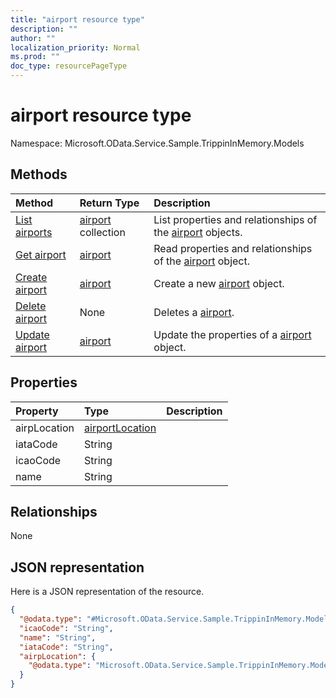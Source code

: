 ```yaml
---
title: "airport resource type"
description: ""
author: ""
localization_priority: Normal
ms.prod: ""
doc_type: resourcePageType
---
```


# airport resource type


Namespace: Microsoft.OData.Service.Sample.TrippinInMemory.Models



## Methods
|Method|Return Type|Description|
|:---|:---|:---|
|[List airports](../api/microsoft.odata.service.sample.trippininmemory.models-airport-list.md)|[airport](../resources/microsoft.odata.service.sample.trippininmemory.models-airport.md) collection|List properties and relationships of the [airport](../resources/airport.md) objects.|
|[Get airport](../api/microsoft.odata.service.sample.trippininmemory.models-airport-get.md)|[airport](../resources/microsoft.odata.service.sample.trippininmemory.models-airport.md)|Read properties and relationships of the [airport](../resources/microsoft.odata.service.sample.trippininmemory.models-airport.md) object.|
|[Create airport](../api/microsoft.odata.service.sample.trippininmemory.models-airport-post-airports.md)|[airport](../resources/microsoft.odata.service.sample.trippininmemory.models-airport.md)|Create a new [airport](../resources/microsoft.odata.service.sample.trippininmemory.models-airport.md) object.|
|[Delete airport](../api/microsoft.odata.service.sample.trippininmemory.models-airport-delete.md)|None|Deletes a [airport](../resources/microsoft.odata.service.sample.trippininmemory.models-airport.md).|
|[Update airport](../api/microsoft.odata.service.sample.trippininmemory.models-airport-update.md)|[airport](../resources/microsoft.odata.service.sample.trippininmemory.models-airport.md)|Update the properties of a [airport](../resources/microsoft.odata.service.sample.trippininmemory.models-airport.md) object.|

## Properties
|Property|Type|Description|
|:---|:---|:---|
|airpLocation|[airportLocation](../resources/microsoft.odata.service.sample.trippininmemory.models-airportlocation.md)||
|iataCode|String||
|icaoCode|String||
|name|String||

## Relationships
None

## JSON representation
Here is a JSON representation of the resource.
<!-- {
  "blockType": "resource",
  "keyProperty": "id",
  "@odata.type": "Microsoft.OData.Service.Sample.TrippinInMemory.Models.airport",
  "baseType": "",
  "openType": false
}
-->
``` json
{
  "@odata.type": "#Microsoft.OData.Service.Sample.TrippinInMemory.Models.airport",
  "icaoCode": "String",
  "name": "String",
  "iataCode": "String",
  "airpLocation": {
    "@odata.type": "Microsoft.OData.Service.Sample.TrippinInMemory.Models.airportLocation"
  }
}
```

